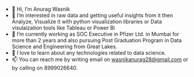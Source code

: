 - 👋 Hi, I’m Anurag Wasnik
- 👀 I’m interested in raw data and getting useful insights from it then Analyze, Visualize it with python visualization libraries or Data visulaization tools like Tableau or Power Bi
- 🌱 I’m currently working as SOC Executive in Pfizer Ltd. in Mumbai for more than 2 years and also pursuing Post Graduation Program in Data Science and Engineering from Great Lakes.
- 💞️ I love to learn about any technologies related to data science. 
- 📫 You can reach me by writing email on wasnikanurag28@gmail.com or by calling on 8999026640. 

<!---
AnuragQF/AnuragQF is a ✨ special ✨ repository because its `README.md` (this file) appears on your GitHub profile.
You can click the Preview link to take a look at your changes.
--->
